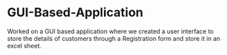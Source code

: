 # GUI-Based-Application
Worked on a GUI based application where we created a user interface to store the details of customers through a Registration form and store it in an excel sheet.
